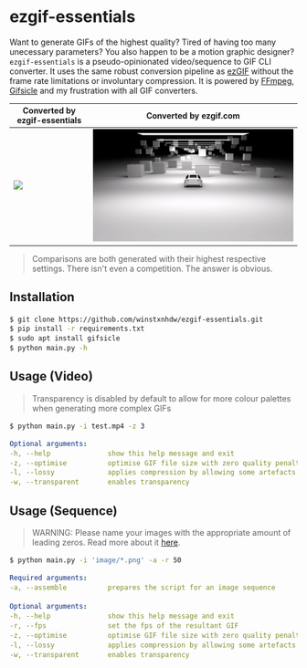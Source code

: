 # ezgif-essentials
Want to generate GIFs of the highest quality? Tired of having too many unecessary parameters? You also happen to be a motion graphic designer? `ezgif-essentials` is a pseudo-opinionated video/sequence to GIF CLI converter. It uses the same robust conversion pipeline as [ezGIF](https://ezgif.com/) without the frame rate limitations or involuntary compression. It is powered by [FFmpeg](https://github.com/kkroening/ffmpeg-python), [Gifsicle](https://github.com/kohler/gifsicle) and my frustration with all GIF converters.

|Converted by ezgif-essentials                    |Converted by ezgif.com                    |
|-------------------------------------------------|------------------------------------------|
|![](resources/converted-by-ezgif-essentials.gif) | ![](resources/converted-by-ezgif.com.gif)|

> Comparisons are both generated with their highest respective settings. There isn't even a competition. The answer is obvious.

## Installation
```bash
$ git clone https://github.com/winstxnhdw/ezgif-essentials.git
$ pip install -r requirements.txt
$ sudo apt install gifsicle
$ python main.py -h
```

## Usage (Video)
> Transparency is disabled by default to allow for more colour palettes when generating more complex GIFs 

```bash
$ python main.py -i test.mp4 -z 3
```

```yaml
Optional arguments:
-h, --help              show this help message and exit
-z, --optimise          optimise GIF file size with zero quality penalty
-l, --lossy             applies compression by allowing some artefacts
-w, --transparent       enables transparency
```

## Usage (Sequence)
> WARNING: Please name your images with the appropriate amount of leading zeros. Read more about it [here](https://unix.stackexchange.com/questions/77016/ffmpeg-pattern-type-glob-not-loading-files-in-correct-order).

```bash
$ python main.py -i 'image/*.png' -a -r 50
```

```yaml
Required arguments:
-a, --assemble          prepares the script for an image sequence

Optional arguments:
-h, --help              show this help message and exit
-r, --fps               set the fps of the resultant GIF
-z, --optimise          optimise GIF file size with zero quality penalty
-l, --lossy             applies compression by allowing some artefacts
-w, --transparent       enables transparency
```
